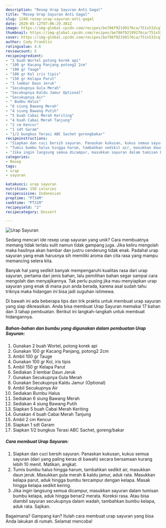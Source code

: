 ```yaml
---
description: "Resep Urap Sayuran Anti Gagal"
title: "Resep Urap Sayuran Anti Gagal"
slug: 1240-resep-urap-sayuran-anti-gagal
date: 2020-05-12T07:06:29.301Z
image: https://img-global.cpcdn.com/recipes/be786f92199176ca/751x532cq70/urap-sayuran-foto-resep-utama.jpg
thumbnail: https://img-global.cpcdn.com/recipes/be786f92199176ca/751x532cq70/urap-sayuran-foto-resep-utama.jpg
cover: https://img-global.cpcdn.com/recipes/be786f92199176ca/751x532cq70/urap-sayuran-foto-resep-utama.jpg
author: Cody Franklin
ratingvalue: 4.6
reviewcount: 5
recipeingredient:
- "2 buah Wortel potong korek api"
- "100 gr Kacang Panjang potong2 2cm"
- "100 gr Tauge"
- "100 gr Kol iris tipis"
- "150 gr Kelapa Parut"
- "3 lembar Daun Jeruk"
- "Secukupnya Gula Merah"
- "Secukupnya Kaldu Jamur Optional"
- "Secukupnya Air"
- " Bumbu Halus"
- "6 siung Bawang Merah"
- "4 siung Bawang Putih"
- "5 buah Cabai Merah Keriting"
- "4 buah Cabai Merah Tanjung"
- "2 cm Kencur"
- "1 sdt Garam"
- "1/2 bungkus Terasi ABC Sachet gorengbakar"
recipeinstructions:
- "Siapkan dan cuci bersih sayuran. Panaskan kukusan, kukus semua sayuran (dari yang paling keras di bawah) secara bersamaan kurang lebih 10 menit. Matikan, angkat."
- "Tumis bumbu halus hingga harum, tambahkan sedikit air, masukkan daun jeruk. Masukkan gula merah &amp; kaldu jamur, aduk rata. Masukkan kelapa parut, aduk hingga bumbu tercampur dengan kelapa. Masak hingga kelapa sedikit kering."
- "Jika ingin langsung semua dicampur, masukkan sayuran dalam tumisan bumbu kelapa, aduk hingga benar2 merata. Koreksi rasa. Atau bisa diambil sayuran secukupnya dalam wadah, tambahkan bumbu kelapa, aduk rata. Sajikan."
categories:
- Resep
tags:
- urap
- sayuran

katakunci: urap sayuran 
nutrition: 150 calories
recipecuisine: Indonesian
preptime: "PT34M"
cooktime: "PT31M"
recipeyield: "2"
recipecategory: Dessert

---
```



![Urap Sayuran](https://img-global.cpcdn.com/recipes/be786f92199176ca/751x532cq70/urap-sayuran-foto-resep-utama.jpg)

Sedang mencari ide resep urap sayuran yang unik? Cara membuatnya memang tidak terlalu sulit namun tidak gampang juga. Jika keliru mengolah maka hasilnya akan hambar dan justru cenderung tidak enak. Padahal urap sayuran yang enak harusnya sih memiliki aroma dan cita rasa yang mampu memancing selera kita.



Banyak hal yang sedikit banyak mempengaruhi kualitas rasa dari urap sayuran, pertama dari jenis bahan, lalu pemilihan bahan segar sampai cara mengolah dan menyajikannya. Tak perlu pusing jika mau menyiapkan urap sayuran yang enak di mana pun anda berada, karena asal sudah tahu triknya maka hidangan ini bisa jadi suguhan istimewa.


Di bawah ini ada beberapa tips dan trik praktis untuk membuat urap sayuran yang siap dikreasikan. Anda bisa membuat Urap Sayuran memakai 17 bahan dan 3 tahap pembuatan. Berikut ini langkah-langkah untuk membuat hidangannya.

<!--inarticleads1-->

##### Bahan-bahan dan bumbu yang digunakan dalam pembuatan Urap Sayuran:

1. Gunakan 2 buah Wortel, potong korek api
1. Gunakan 100 gr Kacang Panjang, potong2 2cm
1. Ambil 100 gr Tauge
1. Gunakan 100 gr Kol, iris tipis
1. Ambil 150 gr Kelapa Parut
1. Sediakan 3 lembar Daun Jeruk
1. Gunakan Secukupnya Gula Merah
1. Gunakan Secukupnya Kaldu Jamur (Optional)
1. Ambil Secukupnya Air
1. Sediakan  Bumbu Halus
1. Sediakan 6 siung Bawang Merah
1. Sediakan 4 siung Bawang Putih
1. Siapkan 5 buah Cabai Merah Keriting
1. Gunakan 4 buah Cabai Merah Tanjung
1. Ambil 2 cm Kencur
1. Siapkan 1 sdt Garam
1. Siapkan 1/2 bungkus Terasi ABC Sachet, goreng/bakar




<!--inarticleads2-->

##### Cara membuat Urap Sayuran:

1. Siapkan dan cuci bersih sayuran. Panaskan kukusan, kukus semua sayuran (dari yang paling keras di bawah) secara bersamaan kurang lebih 10 menit. Matikan, angkat.
1. Tumis bumbu halus hingga harum, tambahkan sedikit air, masukkan daun jeruk. Masukkan gula merah &amp; kaldu jamur, aduk rata. Masukkan kelapa parut, aduk hingga bumbu tercampur dengan kelapa. Masak hingga kelapa sedikit kering.
1. Jika ingin langsung semua dicampur, masukkan sayuran dalam tumisan bumbu kelapa, aduk hingga benar2 merata. Koreksi rasa. Atau bisa diambil sayuran secukupnya dalam wadah, tambahkan bumbu kelapa, aduk rata. Sajikan.




Bagaimana? Gampang kan? Itulah cara membuat urap sayuran yang bisa Anda lakukan di rumah. Selamat mencoba!
